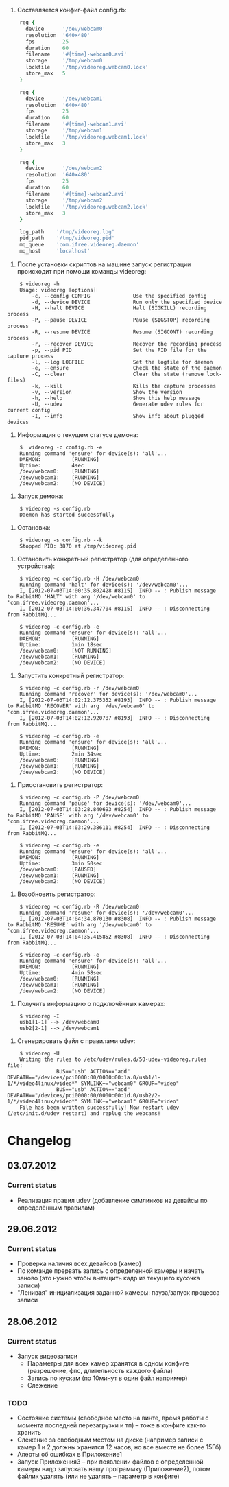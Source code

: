 1. Составляется конфиг-файл config.rb:

```ruby
	reg {
	  device      '/dev/webcam0'
	  resolution  '640x480'
	  fps         25
	  duration    60
	  filename    '#{time}-webcam0.avi'
	  storage     '/tmp/webcam0'
	  lockfile    '/tmp/videoreg.webcam0.lock'
	  store_max   5
	}

	reg {
	  device      '/dev/webcam1'
	  resolution  '640x480'
	  fps         25
	  duration    60
	  filename    '#{time}-webcam1.avi'
	  storage     '/tmp/webcam1'
	  lockfile    '/tmp/videoreg.webcam1.lock'
	  store_max   3
	}

	reg {
	  device      '/dev/webcam2'
	  resolution  '640x480'
	  fps         25
	  duration    60
	  filename    '#{time}-webcam2.avi'
	  storage     '/tmp/webcam2'
	  lockfile    '/tmp/videoreg.webcam2.lock'
	  store_max   3
	}

	log_path    '/tmp/videoreg.log'
	pid_path    '/tmp/videoreg.pid'
	mq_queue    'com.ifree.videoreg.daemon'
	mq_host     'localhost'
```

1. После установки скриптов на машине запуск регистрации происходит при помощи команды videoreg:

```
	$ videoreg -h
	Usage: videoreg [options]
	    -c, --config CONFIG              Use the specified config
	    -d, --device DEVICE              Run only the specified device
	    -H, --halt DEVICE                Halt (SIGKILL) recording process
	    -P, --pause DEVICE               Pause (SIGSTOP) recording process
	    -R, --resume DEVICE              Resume (SIGCONT) recording process
	    -r, --recover DEVICE             Recover the recording process
	    -p, --pid PID                    Set the PID file for the capture process
	    -l, --log LOGFILE                Set the logfile for daemon
	    -e, --ensure                     Check the state of the daemon
	    -C, --clear                      Clear the state (remove lock-files)
	    -k, --kill                       Kills the capture processes
	    -v, --version                    Show the version
	    -h, --help                       Show this help message
	    -U, --udev                       Generate udev rules for current config
	    -I, --info                       Show info about plugged devices
```
1. Информация о текущем статусе демона:
```
	$  videoreg -c config.rb -e
	Running command 'ensure' for device(s): 'all'...
	DAEMON:		     [RUNNING]
	Uptime:		     4sec
	/dev/webcam0: 	 [RUNNING]
	/dev/webcam1: 	 [RUNNING]
	/dev/webcam2: 	 [NO DEVICE]
```
1. Запуск демона:
```
	$ videoreg -s config.rb
	Daemon has started successfully
```
1. Остановка:
```
	$ videoreg -s config.rb --k
	Stopped PID: 3870 at /tmp/videoreg.pid
```
1. Остановить конкретный регистратор (для определённого устройства):
```
	$ videoreg -c config.rb -H /dev/webcam0
	Running command 'halt' for device(s): '/dev/webcam0'...
	I, [2012-07-03T14:00:35.802428 #8115]  INFO -- : Publish message to RabbitMQ 'HALT' with arg '/dev/webcam0' to 'com.ifree.videoreg.daemon'...
	I, [2012-07-03T14:00:36.347704 #8115]  INFO -- : Disconnecting from RabbitMQ...

	$ videoreg -c config.rb -e
	Running command 'ensure' for device(s): 'all'...
	DAEMON:		     [RUNNING]
	Uptime:		     1min 18sec
	/dev/webcam0: 	 [NOT RUNNING]
	/dev/webcam1: 	 [RUNNING]
	/dev/webcam2: 	 [NO DEVICE]
```
1. Запустить конкретный регистратор:
```
	$ videoreg -c config.rb -r /dev/webcam0
	Running command 'recover' for device(s): '/dev/webcam0'...
	I, [2012-07-03T14:02:12.375352 #8193]  INFO -- : Publish message to RabbitMQ 'RECOVER' with arg '/dev/webcam0' to 'com.ifree.videoreg.daemon'...
	I, [2012-07-03T14:02:12.920787 #8193]  INFO -- : Disconnecting from RabbitMQ...

	$ videoreg -c config.rb -e
	Running command 'ensure' for device(s): 'all'...
	DAEMON:		     [RUNNING]
	Uptime:		     2min 34sec
	/dev/webcam0: 	 [RUNNING]
	/dev/webcam1: 	 [RUNNING]
	/dev/webcam2: 	 [NO DEVICE]
```
1. Приостановить регистратор:
```
	$ videoreg -c config.rb -P /dev/webcam0
	Running command 'pause' for device(s): '/dev/webcam0'...
	I, [2012-07-03T14:03:28.840693 #8254]  INFO -- : Publish message to RabbitMQ 'PAUSE' with arg '/dev/webcam0' to 'com.ifree.videoreg.daemon'...
	I, [2012-07-03T14:03:29.386111 #8254]  INFO -- : Disconnecting from RabbitMQ...

	$ videoreg -c config.rb -e
	Running command 'ensure' for device(s): 'all'...
	DAEMON:		     [RUNNING]
	Uptime:		     3min 50sec
	/dev/webcam0: 	 [PAUSED]
	/dev/webcam1: 	 [RUNNING]
	/dev/webcam2: 	 [NO DEVICE]
```
1. Возобновить регистратор:
```
	$ videoreg -c config.rb -R /dev/webcam0
	Running command 'resume' for device(s): '/dev/webcam0'...
	I, [2012-07-03T14:04:34.870130 #8308]  INFO -- : Publish message to RabbitMQ 'RESUME' with arg '/dev/webcam0' to 'com.ifree.videoreg.daemon'...
	I, [2012-07-03T14:04:35.415852 #8308]  INFO -- : Disconnecting from RabbitMQ...

	$ videoreg -c config.rb -e
	Running command 'ensure' for device(s): 'all'...
	DAEMON:		     [RUNNING]
	Uptime:		     4min 58sec
	/dev/webcam0: 	 [RUNNING]
	/dev/webcam1: 	 [RUNNING]
	/dev/webcam2: 	 [NO DEVICE]
```
1. Получить информацию о подключённых камерах:
```
	$ videoreg -I
	usb1[1-1] --> /dev/webcam0
	usb2[2-1] --> /dev/webcam1
```
1. Сгенерировать файл с правилами udev:
```
	$ videoreg -U
	Writing the rules to /etc/udev/rules.d/50-udev-videoreg.rules file:
	            BUS=="usb" ACTION=="add" DEVPATH=="/devices/pci0000:00/0000:00:1a.0/usb1/1-1/*/video4linux/video*" SYMLINK+="webcam0" GROUP="video"
	            BUS=="usb" ACTION=="add" DEVPATH=="/devices/pci0000:00/0000:00:1d.0/usb2/2-1/*/video4linux/video*" SYMLINK+="webcam1" GROUP="video"
	File has been written successfully! Now restart udev (/etc/init.d/udev restart) and replug the webcams!
```

# Changelog

## 03.07.2012
### Current status
* Реализация правил udev (добавление симлинков на девайсы по определённым правилам)

## 29.06.2012
### Current status
* Проверка наличия всех девайсов (камер)
* По команде прервать запись с определенной камеры и начать заново (это нужно чтобы вытащить кадр из текущего кусочка записи)
* "Ленивая" инициализация заданной камеры: пауза/запуск процесса записи

## 28.06.2012
### Current status
* Запуск видеозаписи
    * Параметры для всех камер хранятся в одном конфиге (разрешение, фпс, длительность каждого файла)
    * Запись по кускам (по 10минут в один файл например)
    * Слежение

### TODO
* Состояние системы (свободное место на винте, время работы с момента последней перезагрузки и тп) – тоже в конфиге как-то хранить
* Слежение за свободным местом на диске (например записи с камер 1 и 2 должны хранится 12 часов, но все вместе не более 15Гб)
* Алерты об ошибках в Приложение1
* Запуск Приложения3 – при появлении файлов с определенной камеры надо запускать нашу программку (Приложение2), потом файлик удалять (или не удалять – параметр в конфиге)